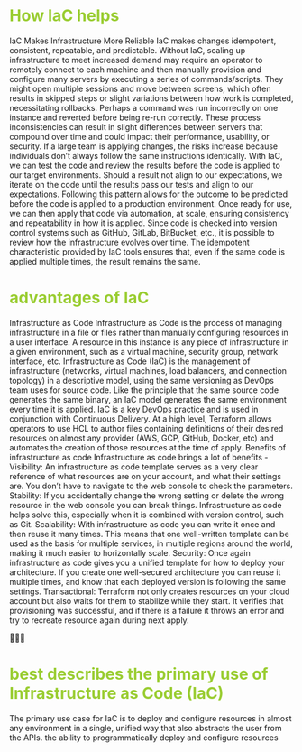 <h1 style='color:yellowgreen'>How IaC helps </h1>

IaC Makes Infrastructure More Reliable
IaC makes changes idempotent, consistent, repeatable, and predictable. Without IaC, scaling up infrastructure to meet increased demand may require an operator to remotely connect to each machine and then manually provision and configure many servers by executing a series of commands/scripts. They might open multiple sessions and move between screens, which often results in skipped steps or slight variations between how work is completed, necessitating rollbacks. Perhaps a command was run incorrectly on one instance and reverted before being re-run correctly.
These process inconsistencies can result in slight differences between servers that compound over time and could impact their performance, usability, or security. If a large team is applying changes, the risks increase because individuals don’t always follow the same instructions identically.
With IaC, we can test the code and review the results before the code is applied to our target environments. Should a result not align to our expectations, we iterate on the code until the results pass our tests and align to our expectations. Following this pattern allows for the outcome to be predicted before the code is applied to a production environment. Once ready for use, we can then apply that code via automation, at scale, ensuring consistency and repeatability in how it is applied.
Since code is checked into version control systems such as GitHub, GitLab, BitBucket, etc., it is possible to review how the infrastructure evolves over time. The idempotent characteristic provided by IaC tools ensures that, even if the same code is applied multiple times, the result remains the same.

<h1 style='color:yellowgreen'>advantages of IaC </h1>
 Infrastructure as Code
 Infrastructure as Code is the process of managing infrastructure in a file or files rather than manually configuring resources in a user interface. A resource in this instance is any piece of infrastructure in a given environment, such as a virtual machine, security group, network interface, etc.
 Infrastructure as Code (IaC) is the management of infrastructure (networks, virtual machines, load balancers, and connection topology) in a descriptive model, using the same versioning as DevOps team uses for source code. Like the principle that the same source code generates the same binary, an IaC model generates the same environment every time it is applied. IaC is a key DevOps practice and is used in conjunction with Continuous Delivery.
 At a high level, Terraform allows operators to use HCL to author files containing definitions of their desired resources on almost any provider (AWS, GCP, GitHub, Docker, etc) and automates the creation of those resources at the time of apply.
 Benefits of infrastructure as code
 Infrastructure as code brings a lot of benefits -
 Visibility: An infrastructure as code template serves as a very clear reference of what resources are on your account, and what their settings are. You don’t have to navigate to the web console to check the parameters.
 Stability: If you accidentally change the wrong setting or delete the wrong resource in the web console you can break things. Infrastructure as code helps solve this, especially when it is combined with version control, such as Git.
 Scalability: With infrastructure as code you can write it once and then reuse it many times. This means that one well-written template can be used as the basis for multiple services, in multiple regions around the world, making it much easier to horizontally scale.
 Security: Once again infrastructure as code gives you a unified template for how to deploy your architecture. If you create one well-secured architecture you can reuse it multiple times, and know that each deployed version is following the same settings.
 Transactional: Terraform not only creates resources on your cloud account but also waits for them to stabilize while they start. It verifies that provisioning was successful, and if there is a failure it throws an error and try to recreate resource again during next apply.

🌟🌟🌟 <h1 style='color:yellowgreen'>best describes the primary use of Infrastructure as Code (IaC)</h1>
The primary use case for IaC is to deploy and configure resources in almost any environment in a single, unified way that also abstracts the user from the APIs.
the ability to programmatically deploy and configure resources
